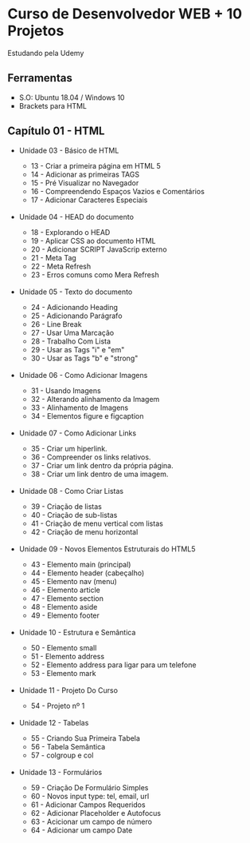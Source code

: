 # Curso de Desenvolvedor WEB + 10 Projetos<br>
<p>Estudando pela Udemy</p>

## Ferramentas

<ul>
	<li type = "square"> S.O: Ubuntu 18.04 / Windows 10</li>
	<li type = "square"> Brackets para HTML </li>

</ul>

## Capítulo 01 - HTML

<ul>
    <li> Unidade 03 - Básico de HTML</li>
    <ul>
        <li type = "circle"> 13 - Criar a primeira página em HTML 5 </li>
        <li type = "circle"> 14 - Adicionar as primeiras TAGS </li>
        <li type = "circle"> 15 - Pré Visualizar no Navegador </li>
        <li type = "circle"> 16 - Compreendendo Espaços Vazios e Comentários </li>
        <li type = "circle"> 17 - Adicionar Caracteres Especiais </li>
    </ul>
    <br>
    <li> Unidade 04 - HEAD do documento</li>
    <ul>
        <li type = "circle"> 18 - Explorando o HEAD </li>
        <li type = "circle"> 19 - Aplicar CSS ao documento HTML </li>
        <li type = "circle"> 20 - Adicionar SCRIPT JavaScrip externo </li>
        <li type = "circle"> 21 - Meta Tag </li>
        <li type = "circle"> 22 - Meta Refresh </li>
        <li type = "circle"> 23 - Erros comuns como  Mera Refresh </li>
    </ul>
    <br>
    <li> Unidade 05 - Texto do documento</li>
    <ul>
        <li type = "circle"> 24 - Adicionando Heading </li>
        <li type = "circle"> 25 - Adicionando Parágrafo </li>
        <li type = "circle"> 26 - Line Break </li>
        <li type = "circle"> 27 - Usar Uma Marcação </li>
        <li type = "circle"> 28 - Trabalho Com Lista </li>
        <li type = "circle"> 29 - Usar as Tags "i" e "em" </li>
        <li type = "circle"> 30 - Usar as Tags "b" e "strong" </li>
    </ul>
    <br>
    <li> Unidade 06 - Como Adicionar Imagens</li>
    <ul>
        <li type = "circle"> 31 - Usando Imagens </li>
        <li type = "circle"> 32 - Alterando alinhamento da Imagem </li>
        <li type = "circle"> 33 - Alinhamento de Imagens </li>
        <li type = "circle"> 34 - Elementos figure e figcaption </li>
    </ul>
    <br>
    <li> Unidade 07 - Como Adicionar Links</li>
    <ul>
        <li type = "circle"> 35 - Criar um hiperlink.</li>
        <li type = "circle"> 36 - Compreender os links relativos.</li>
        <li type = "circle"> 37 - Criar um link dentro da própria página.</li>
        <li type = "circle"> 38 - Criar um link dentro de uma imagem.</li>
    </ul>
    <br>
    <li> Unidade 08 - Como Criar Listas</li>
    <ul>
        <li type = "circle"> 39 - Criação de listas</li>
        <li type = "circle"> 40 - Criação de sub-listas</li>
        <li type = "circle"> 41 - Criação de menu vertical com listas</li>
        <li type = "circle"> 42 - Criação de menu horizontal</li>
    </ul>
    <br>
    <li> Unidade 09 - Novos Elementos Estruturais do HTML5</li>
    <ul>
        <li type = "circle"> 43 - Elemento main (principal)</li>
        <li type = "circle"> 44 - Elemento header (cabeçalho)</li>
        <li type = "circle"> 45 - Elemento nav (menu)</li>
        <li type = "circle"> 46 - Elemento article</li>
        <li type = "circle"> 47 - Elemento section</li>
        <li type = "circle"> 48 - Elemento aside</li>
        <li type = "circle"> 49 - Elemento footer</li>
    </ul>
    <br>
    <li> Unidade 10 - Estrutura e Semântica</li>
    <ul>
        <li type = "circle"> 50 - Elemento small</li>
        <li type = "circle"> 51 - Elemento address</li>
        <li type = "circle"> 52 - Elemento address para ligar para um telefone</li>
        <li type = "circle"> 53 - Elemento mark</li>
    </ul>
    <br>
       <li> Unidade 11 - Projeto Do Curso</li>
    <ul>
        <li type = "circle"> 54 - Projeto nº 1</li>
    </ul>
    <br>
       <li> Unidade 12 - Tabelas</li>
    <ul>
        <li type = "circle"> 55 - Criando Sua Primeira Tabela</li>
        <li type = "circle"> 56 - Tabela Semântica</li>
        <li type = "circle"> 57 - colgroup e col</li>
    </ul>
    <br>
       <li> Unidade 13 - Formulários</li>
    <ul>
        <li type = "circle"> 59 - Criação De Formulário Simples</li>
        <li type = "circle"> 60 - Novos input type: tel, email, url</li>
        <li type = "circle"> 61 - Adicionar Campos Requeridos</li>
        <li type = "circle"> 62 - Adicionar Placeholder e Autofocus</li>
        <li type = "circle"> 63 - Acicionar um campo de número</li>
        <li type = "circle"> 64 - Adicionar um campo Date</li>
    </ul>

</ul>